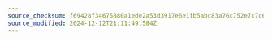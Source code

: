 ```yaml
---
source_checksum: f69428f34675880a1ede2a53d3917e6e1fb5abc83a76c752e7c7c65f4dae8b77
source_modified: 2024-12-12T21:11:49.584Z
---
```



